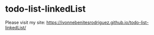 # todo-list-linkedList

Please visit my site: 
https://ivonnebenitesrodriguez.github.io/todo-list-linkedList/
